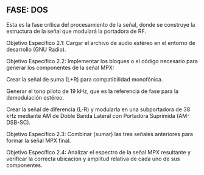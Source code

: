 ## FASE: DOS 
Esta es la fase crítica del procesamiento de la señal, donde se construye la estructura de la señal que modulará la portadora de RF.

Objetivo Específico 2.1: Cargar el archivo de audio estéreo en el entorno de desarrollo (GNU Radio).

Objetivo Específico 2.2: Implementar los bloques o el código necesario para generar los componentes de la señal MPX:

Crear la señal de suma (L+R) para compatibilidad monofónica.

Generar el tono piloto de 19 kHz, que es la referencia de fase para la demodulación estéreo.

Crear la señal de diferencia (L-R) y modularla en una subportadora de 38 kHz mediante AM de Doble Banda Lateral con Portadora Suprimida (AM-DSB-SC).

Objetivo Específico 2.3: Combinar (sumar) las tres señales anteriores para formar la señal MPX final.

Objetivo Específico 2.4: Analizar el espectro de la señal MPX resultante y verificar la correcta ubicación y amplitud relativa de cada uno de sus componentes.
